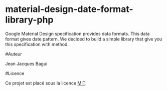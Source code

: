 # material-design-date-format-library-php
Google Material Design specification provides data formats. This data format gives date pattern. We decided to build a simple library that give you this specification with method.

#Auteur

Jean Jacques Bagui

#Licence

Ce projet est placé sous la licence <a href="https://opensource.org/licenses/MIT">MIT</a>.

